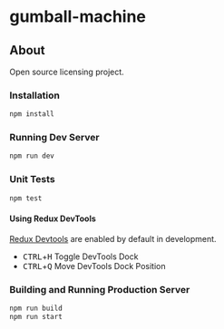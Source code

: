 # gumball-machine

## About

Open source licensing project.

### Installation
```bash
npm install
```

### Running Dev Server
```bash
npm run dev
```

### Unit Tests
```bash
npm test
```

#### Using Redux DevTools
[Redux Devtools](https://github.com/gaearon/redux-devtools) are enabled by default in development.

- <kbd>CTRL</kbd>+<kbd>H</kbd> Toggle DevTools Dock
- <kbd>CTRL</kbd>+<kbd>Q</kbd> Move DevTools Dock Position


### Building and Running Production Server
```bash
npm run build
npm run start
```

